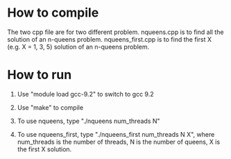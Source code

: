# How to compile

The two cpp file are for two different problem. nqueens.cpp is to find all the solution of an n-queens problem. nqueens_first.cpp is to find the first X (e.g. X = 1, 3, 5) solution of an n-queens problem.

# How to run

1. Use "module load gcc-9.2" to switch to gcc 9.2

2. Use "make" to compile 

3. To use nqueens, type "./nqueens num_threads N"

4. To use nqueens_first, type "./nqueens_first num_threads N X", where num_threads is the number of threads, N is the number of queens, X is the first X solution.
